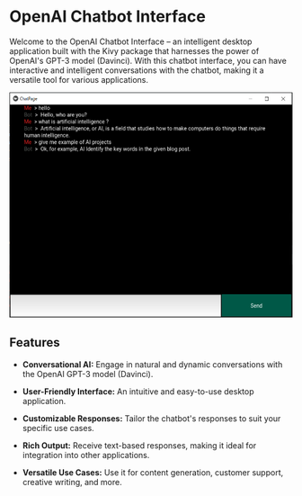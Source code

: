 # OpenAI Chatbot Interface

Welcome to the OpenAI Chatbot Interface – an intelligent desktop application built with the Kivy package that harnesses the power of OpenAI's GPT-3 model (Davinci). With this chatbot interface, you can have interactive and intelligent conversations with the chatbot, making it a versatile tool for various applications.

<center>
  <img src='./output/Result.PNG' alt='result' height='400' style="text-align: center;"/>
</center>

## Features

- **Conversational AI:** Engage in natural and dynamic conversations with the OpenAI GPT-3 model (Davinci).

- **User-Friendly Interface:** An intuitive and easy-to-use desktop application.

- **Customizable Responses:** Tailor the chatbot's responses to suit your specific use cases.

- **Rich Output:** Receive text-based responses, making it ideal for integration into other applications.

- **Versatile Use Cases:** Use it for content generation, customer support, creative writing, and more.

